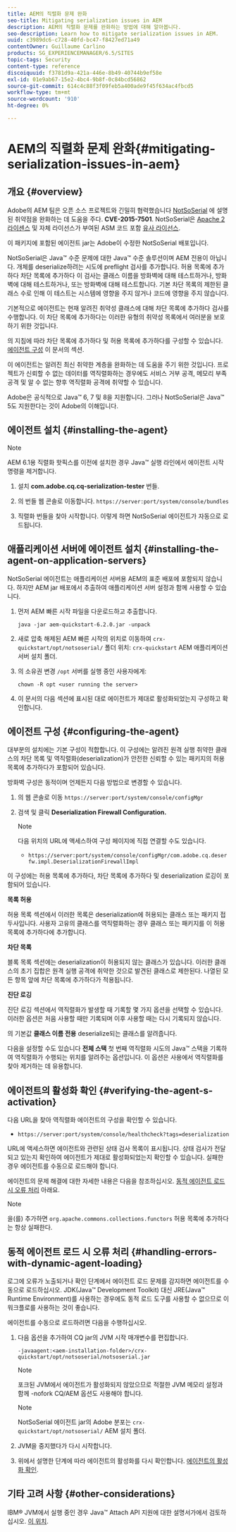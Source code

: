 ```yaml
---
title: AEM의 직렬화 문제 완화
seo-title: Mitigating serialization issues in AEM
description: AEM의 직렬화 문제를 완화하는 방법에 대해 알아봅니다.
seo-description: Learn how to mitigate serialization issues in AEM.
uuid: c3989dc6-c728-40fd-bc47-f8427ed71a49
contentOwner: Guillaume Carlino
products: SG_EXPERIENCEMANAGER/6.5/SITES
topic-tags: Security
content-type: reference
discoiquuid: f3781d9a-421a-446e-8b49-40744b9ef58e
exl-id: 01e9ab67-15e2-4bc4-9b8f-0c84bcd56862
source-git-commit: 614c4c88f3f09feb5a400ade9f45f634ac4fbcd5
workflow-type: tm+mt
source-wordcount: '910'
ht-degree: 0%

---
```


# AEM의 직렬화 문제 완화{#mitigating-serialization-issues-in-aem}

## 개요 {#overview}

Adobe의 AEM 팀은 오픈 소스 프로젝트와 긴밀히 협력했습니다 [NotSoSerial](https://github.com/kantega/notsoserial) 에 설명된 취약점을 완화하는 데 도움을 주다. **CVE-2015-7501**. NotSoSerial은 [Apache 2 라이센스](https://www.apache.org/licenses/LICENSE-2.0) 및 자체 라이선스가 부여된 ASM 코드 포함 [유사 라이선스](https://asm.ow2.io/).

이 패키지에 포함된 에이전트 jar는 Adobe이 수정한 NotSoSerial 배포입니다.

NotSoSerial은 Java™ 수준 문제에 대한 Java™ 수준 솔루션이며 AEM 전용이 아닙니다. 개체를 deserialize하려는 시도에 preflight 검사를 추가합니다. 허용 목록에 추가하다 차단 목록에 추가하다 이 검사는 클래스 이름을 방화벽에 대해 테스트하거나, 방화벽에 대해 테스트하거나, 또는 방화벽에 대해 테스트합니다. 기본 차단 목록의 제한된 클래스 수로 인해 이 테스트는 시스템에 영향을 주지 않거나 코드에 영향을 주지 않습니다.

기본적으로 에이전트는 현재 알려진 취약성 클래스에 대해 차단 목록에 추가하다 검사를 수행합니다. 이 차단 목록에 추가하다는 이러한 유형의 취약성 목록에서 여러분을 보호하기 위한 것입니다.

의 지침에 따라 차단 목록에 추가하다 및 허용 목록에 추가하다를 구성할 수 있습니다. [에이전트 구성](/help/sites-administering/mitigating-serialization-issues.md#configuring-the-agent) 이 문서의 섹션.

이 에이전트는 알려진 최신 취약한 계층을 완화하는 데 도움을 주기 위한 것입니다. 프로젝트가 신뢰할 수 없는 데이터를 역직렬화하는 경우에도 서비스 거부 공격, 메모리 부족 공격 및 알 수 없는 향후 역직렬화 공격에 취약할 수 있습니다.

Adobe은 공식적으로 Java™ 6, 7 및 8을 지원합니다. 그러나 NotSoSerial은 Java™ 5도 지원한다는 것이 Adobe의 이해입니다.

## 에이전트 설치 {#installing-the-agent}

>[!NOTE]
>
>AEM 6.1용 직렬화 핫픽스를 이전에 설치한 경우 Java™ 실행 라인에서 에이전트 시작 명령을 제거합니다.

1. 설치 **com.adobe.cq.cq-serialization-tester** 번들.

1. 의 번들 웹 콘솔로 이동합니다. `https://server:port/system/console/bundles`
1. 직렬화 번들을 찾아 시작합니다. 이렇게 하면 NotSoSerial 에이전트가 자동으로 로드됩니다.

## 애플리케이션 서버에 에이전트 설치 {#installing-the-agent-on-application-servers}

NotSoSerial 에이전트는 애플리케이션 서버용 AEM의 표준 배포에 포함되지 않습니다. 하지만 AEM jar 배포에서 추출하여 애플리케이션 서버 설정과 함께 사용할 수 있습니다.

1. 먼저 AEM 빠른 시작 파일을 다운로드하고 추출합니다.

   ```shell
   java -jar aem-quickstart-6.2.0.jar -unpack
   ```

1. 새로 압축 해제된 AEM 빠른 시작의 위치로 이동하여 `crx-quickstart/opt/notsoserial/` 폴더 위치: `crx-quickstart` AEM 애플리케이션 서버 설치 폴더.

1. 의 소유권 변경 `/opt` 서버를 실행 중인 사용자에게:

   ```shell
   chown -R opt <user running the server>
   ```

1. 이 문서의 다음 섹션에 표시된 대로 에이전트가 제대로 활성화되었는지 구성하고 확인합니다.

## 에이전트 구성 {#configuring-the-agent}

대부분의 설치에는 기본 구성이 적합합니다. 이 구성에는 알려진 원격 실행 취약한 클래스의 차단 목록 및 역직렬화(deserialization)가 안전한 신뢰할 수 있는 패키지의 허용 목록에 추가하다가 포함되어 있습니다.

방화벽 구성은 동적이며 언제든지 다음 방법으로 변경할 수 있습니다.

1. 의 웹 콘솔로 이동 `https://server:port/system/console/configMgr`
1. 검색 및 클릭 **Deserialization Firewall Configuration.**

   >[!NOTE]
   다음 위치의 URL에 액세스하여 구성 페이지에 직접 연결할 수도 있습니다.
   * `https://server:port/system/console/configMgr/com.adobe.cq.deserfw.impl.DeserializationFirewallImpl`


이 구성에는 허용 목록에 추가하다, 차단 목록에 추가하다 및 deserialization 로깅이 포함되어 있습니다.

**목록 허용**

허용 목록 섹션에서 이러한 목록은 deserialization에 허용되는 클래스 또는 패키지 접두사입니다. 사용자 고유의 클래스를 역직렬화하는 경우 클래스 또는 패키지를 이 허용 목록에 추가하다에 추가합니다.

**차단 목록**

블록 목록 섹션에는 deserialization이 허용되지 않는 클래스가 있습니다. 이러한 클래스의 초기 집합은 원격 실행 공격에 취약한 것으로 발견된 클래스로 제한된다. 나열된 모든 항목 앞에 차단 목록에 추가하다가 적용됩니다.

**진단 로깅**

진단 로깅 섹션에서 역직렬화가 발생할 때 기록할 몇 가지 옵션을 선택할 수 있습니다. 이러한 옵션은 처음 사용할 때만 기록되며 이후 사용할 때는 다시 기록되지 않습니다.

의 기본값 **클래스 이름 전용** deserialize되는 클래스를 알려줍니다.

다음을 설정할 수도 있습니다 **전체 스택** 첫 번째 역직렬화 시도의 Java™ 스택을 기록하여 역직렬화가 수행되는 위치를 알려주는 옵션입니다. 이 옵션은 사용에서 역직렬화를 찾아 제거하는 데 유용합니다.

## 에이전트의 활성화 확인 {#verifying-the-agent-s-activation}

다음 URL을 찾아 역직렬화 에이전트의 구성을 확인할 수 있습니다.

* `https://server:port/system/console/healthcheck?tags=deserialization`

URL에 액세스하면 에이전트와 관련된 상태 검사 목록이 표시됩니다. 상태 검사가 전달되고 있는지 확인하여 에이전트가 제대로 활성화되었는지 확인할 수 있습니다. 실패한 경우 에이전트를 수동으로 로드해야 합니다.

에이전트의 문제 해결에 대한 자세한 내용은 다음을 참조하십시오. [동적 에이전트 로드 시 오류 처리](#handling-errors-with-dynamic-agent-loading) 아래요.

>[!NOTE]
을(를) 추가하면 `org.apache.commons.collections.functors` 허용 목록에 추가하다는 항상 실패한다.

## 동적 에이전트 로드 시 오류 처리 {#handling-errors-with-dynamic-agent-loading}

로그에 오류가 노출되거나 확인 단계에서 에이전트 로드 문제를 감지하면 에이전트를 수동으로 로드하십시오. JDK(Java™ Development Toolkit) 대신 JRE(Java™ Runtime Environment)를 사용하는 경우에도 동적 로드 도구를 사용할 수 없으므로 이 워크플로를 사용하는 것이 좋습니다.

에이전트를 수동으로 로드하려면 다음을 수행하십시오.

1. 다음 옵션을 추가하여 CQ jar의 JVM 시작 매개변수를 편집합니다.

   ```shell
   -javaagent:<aem-installation-folder>/crx-quickstart/opt/notsoserial/notsoserial.jar
   ```

   >[!NOTE]
   포크된 JVM에서 에이전트가 활성화되지 않았으므로 적절한 JVM 메모리 설정과 함께 -nofork CQ/AEM 옵션도 사용해야 합니다.

   >[!NOTE]
   NotSoSerial 에이전트 jar의 Adobe 분포는 `crx-quickstart/opt/notsoserial/` AEM 설치 폴더.

1. JVM을 중지했다가 다시 시작합니다.

1. 위에서 설명한 단계에 따라 에이전트의 활성화를 다시 확인합니다. [에이전트의 활성화 확인](/help/sites-administering/mitigating-serialization-issues.md#verifying-the-agent-s-activation).

## 기타 고려 사항 {#other-considerations}

IBM® JVM에서 실행 중인 경우 Java™ Attach API 지원에 대한 설명서가에서 검토하십시오. [이 위치](https://www.ibm.com/docs/en/sdk-java-technology/8?topic=documentation-java-attach-api).
